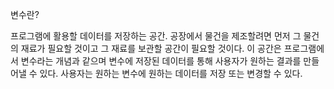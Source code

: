 
변수란?

  프로그램에 활용할 데이터를 저장하는 공간. 공장에서 물건을 제조할려면 먼저 그 물건의 재료가 필요할 것이고 그 재료를 보관할 공간이 필요할 것이다. 이 공간은 프로그램에서 변수라는 개념과 같으며 변수에 저장된 데이터를 통해 사용자가 원하는 결과를 만들어낼 수 있다. 사용자는 원하는 변수에 원하는 데이터를 저장 또는 변경할 수 있다.
